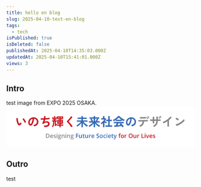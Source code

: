 ```yaml
---
title: hello en blog
slug: 2025-04-10-test-en-blog
tags:
  - tech
isPublished: true
isDeleted: false
publishedAt: 2025-04-10T14:35:03.000Z
updatedAt: 2025-04-10T15:41:01.000Z
views: 3
---
```


## Intro
test image from EXPO 2025 OSAKA.
![alt text](<images/2025-04-10-hellow/スクリーンショット 2025-04-10 23.46.23.png>)
## Outro
test
